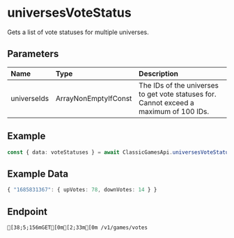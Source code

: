 
# universesVoteStatus
Gets a list of vote statuses for multiple universes.


## Parameters
| Name        | Type                             | Description                                                                            |
| :---------- | :------------------------------- | :------------------------------------------------------------------------------------- |
| universeIds | ArrayNonEmptyIfConst<UniverseId> | The IDs of the universes to get vote statuses for. Cannot exceed a maximum of 100 IDs. |



## Example
```ts copy showLineNumbers
const { data: voteStatuses } = await ClassicGamesApi.universesVoteStatus({ universeIds: [1685831367] }); 
```


## Example Data
```ts copy showLineNumbers
{ "1685831367": { upVotes: 78, downVotes: 14 } } 
```


## Endpoint
```ansi
[38;5;156mGET[0m[2;33m[0m /v1/games/votes
```
  